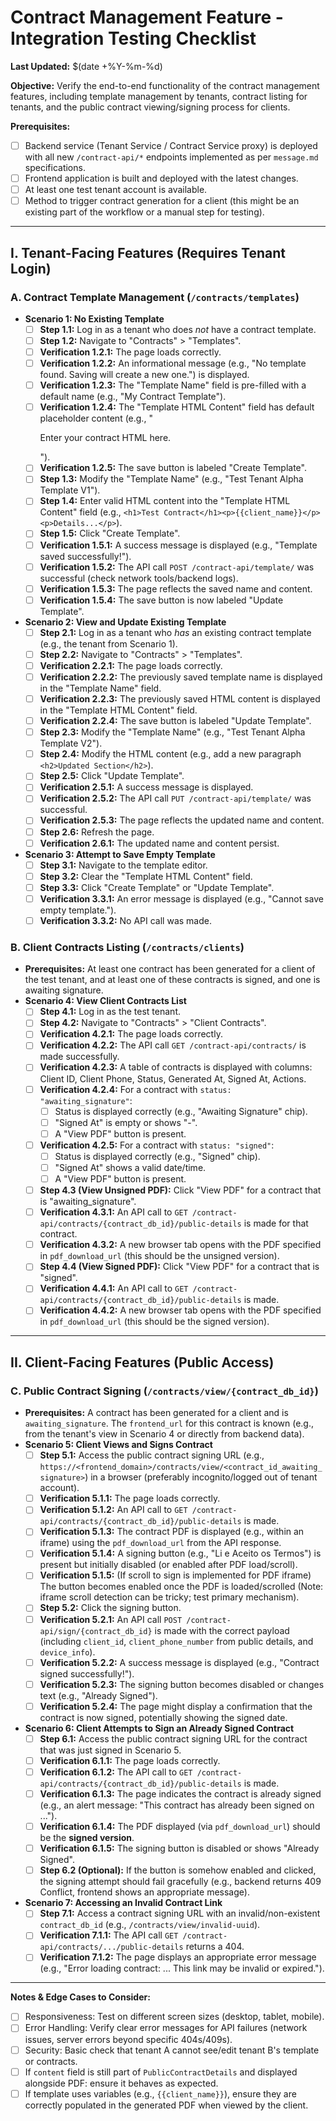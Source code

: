 # Contract Management Feature - Integration Testing Checklist

**Last Updated:** $(date +%Y-%m-%d)

**Objective:** Verify the end-to-end functionality of the contract management features, including template management by tenants, contract listing for tenants, and the public contract viewing/signing process for clients.

**Prerequisites:**

*   [ ] Backend service (Tenant Service / Contract Service proxy) is deployed with all new `/contract-api/*` endpoints implemented as per `message.md` specifications.
*   [ ] Frontend application is built and deployed with the latest changes.
*   [ ] At least one test tenant account is available.
*   [ ] Method to trigger contract generation for a client (this might be an existing part of the workflow or a manual step for testing).

---

## I. Tenant-Facing Features (Requires Tenant Login)

### A. Contract Template Management (`/contracts/templates`)

*   **Scenario 1: No Existing Template**
    *   [ ] **Step 1.1:** Log in as a tenant who does *not* have a contract template.
    *   [ ] **Step 1.2:** Navigate to "Contracts" > "Templates".
    *   [ ] **Verification 1.2.1:** The page loads correctly.
    *   [ ] **Verification 1.2.2:** An informational message (e.g., "No template found. Saving will create a new one.") is displayed.
    *   [ ] **Verification 1.2.3:** The "Template Name" field is pre-filled with a default name (e.g., "My Contract Template").
    *   [ ] **Verification 1.2.4:** The "Template HTML Content" field has default placeholder content (e.g., "<p>Enter your contract HTML here.</p>").
    *   [ ] **Verification 1.2.5:** The save button is labeled "Create Template".
    *   [ ] **Step 1.3:** Modify the "Template Name" (e.g., "Test Tenant Alpha Template V1").
    *   [ ] **Step 1.4:** Enter valid HTML content into the "Template HTML Content" field (e.g., `<h1>Test Contract</h1><p>{{client_name}}</p><p>Details...</p>`).
    *   [ ] **Step 1.5:** Click "Create Template".
    *   [ ] **Verification 1.5.1:** A success message is displayed (e.g., "Template saved successfully!").
    *   [ ] **Verification 1.5.2:** The API call `POST /contract-api/template/` was successful (check network tools/backend logs).
    *   [ ] **Verification 1.5.3:** The page reflects the saved name and content.
    *   [ ] **Verification 1.5.4:** The save button is now labeled "Update Template".

*   **Scenario 2: View and Update Existing Template**
    *   [ ] **Step 2.1:** Log in as a tenant who *has* an existing contract template (e.g., the tenant from Scenario 1).
    *   [ ] **Step 2.2:** Navigate to "Contracts" > "Templates".
    *   [ ] **Verification 2.2.1:** The page loads correctly.
    *   [ ] **Verification 2.2.2:** The previously saved template name is displayed in the "Template Name" field.
    *   [ ] **Verification 2.2.3:** The previously saved HTML content is displayed in the "Template HTML Content" field.
    *   [ ] **Verification 2.2.4:** The save button is labeled "Update Template".
    *   [ ] **Step 2.3:** Modify the "Template Name" (e.g., "Test Tenant Alpha Template V2").
    *   [ ] **Step 2.4:** Modify the HTML content (e.g., add a new paragraph `<h2>Updated Section</h2>`).
    *   [ ] **Step 2.5:** Click "Update Template".
    *   [ ] **Verification 2.5.1:** A success message is displayed.
    *   [ ] **Verification 2.5.2:** The API call `PUT /contract-api/template/` was successful.
    *   [ ] **Verification 2.5.3:** The page reflects the updated name and content.
    *   [ ] **Step 2.6:** Refresh the page.
    *   [ ] **Verification 2.6.1:** The updated name and content persist.

*   **Scenario 3: Attempt to Save Empty Template**
    *   [ ] **Step 3.1:** Navigate to the template editor.
    *   [ ] **Step 3.2:** Clear the "Template HTML Content" field.
    *   [ ] **Step 3.3:** Click "Create Template" or "Update Template".
    *   [ ] **Verification 3.3.1:** An error message is displayed (e.g., "Cannot save empty template.").
    *   [ ] **Verification 3.3.2:** No API call was made.

### B. Client Contracts Listing (`/contracts/clients`)

*   **Prerequisites:** At least one contract has been generated for a client of the test tenant, and at least one of these contracts is signed, and one is awaiting signature.
*   **Scenario 4: View Client Contracts List**
    *   [ ] **Step 4.1:** Log in as the test tenant.
    *   [ ] **Step 4.2:** Navigate to "Contracts" > "Client Contracts".
    *   [ ] **Verification 4.2.1:** The page loads correctly.
    *   [ ] **Verification 4.2.2:** The API call `GET /contract-api/contracts/` is made successfully.
    *   [ ] **Verification 4.2.3:** A table of contracts is displayed with columns: Client ID, Client Phone, Status, Generated At, Signed At, Actions.
    *   [ ] **Verification 4.2.4:** For a contract with `status: "awaiting_signature"`:
        *   [ ] Status is displayed correctly (e.g., "Awaiting Signature" chip).
        *   [ ] "Signed At" is empty or shows "-".
        *   [ ] A "View PDF" button is present.
    *   [ ] **Verification 4.2.5:** For a contract with `status: "signed"`:
        *   [ ] Status is displayed correctly (e.g., "Signed" chip).
        *   [ ] "Signed At" shows a valid date/time.
        *   [ ] A "View PDF" button is present.
    *   [ ] **Step 4.3 (View Unsigned PDF):** Click "View PDF" for a contract that is "awaiting_signature".
    *   [ ] **Verification 4.3.1:** An API call to `GET /contract-api/contracts/{contract_db_id}/public-details` is made for that contract.
    *   [ ] **Verification 4.3.2:** A new browser tab opens with the PDF specified in `pdf_download_url` (this should be the unsigned version).
    *   [ ] **Step 4.4 (View Signed PDF):** Click "View PDF" for a contract that is "signed".
    *   [ ] **Verification 4.4.1:** An API call to `GET /contract-api/contracts/{contract_db_id}/public-details` is made.
    *   [ ] **Verification 4.4.2:** A new browser tab opens with the PDF specified in `pdf_download_url` (this should be the signed version).

---

## II. Client-Facing Features (Public Access)

### C. Public Contract Signing (`/contracts/view/{contract_db_id}`)

*   **Prerequisites:** A contract has been generated for a client and is `awaiting_signature`. The `frontend_url` for this contract is known (e.g., from the tenant's view in Scenario 4 or directly from backend data).
*   **Scenario 5: Client Views and Signs Contract**
    *   [ ] **Step 5.1:** Access the public contract signing URL (e.g., `https://<frontend_domain>/contracts/view/<contract_id_awaiting_signature>`) in a browser (preferably incognito/logged out of tenant account).
    *   [ ] **Verification 5.1.1:** The page loads correctly.
    *   [ ] **Verification 5.1.2:** An API call to `GET /contract-api/contracts/{contract_db_id}/public-details` is made.
    *   [ ] **Verification 5.1.3:** The contract PDF is displayed (e.g., within an iframe) using the `pdf_download_url` from the API response.
    *   [ ] **Verification 5.1.4:** A signing button (e.g., "Li e Aceito os Termos") is present but initially disabled (or enabled after PDF load/scroll).
    *   [ ] **Verification 5.1.5:** (If scroll to sign is implemented for PDF iframe) The button becomes enabled once the PDF is loaded/scrolled (Note: iframe scroll detection can be tricky; test primary mechanism).
    *   [ ] **Step 5.2:** Click the signing button.
    *   [ ] **Verification 5.2.1:** An API call `POST /contract-api/sign/{contract_db_id}` is made with the correct payload (including `client_id`, `client_phone_number` from public details, and `device_info`).
    *   [ ] **Verification 5.2.2:** A success message is displayed (e.g., "Contract signed successfully!").
    *   [ ] **Verification 5.2.3:** The signing button becomes disabled or changes text (e.g., "Already Signed").
    *   [ ] **Verification 5.2.4:** The page might display a confirmation that the contract is now signed, potentially showing the signed date.

*   **Scenario 6: Client Attempts to Sign an Already Signed Contract**
    *   [ ] **Step 6.1:** Access the public contract signing URL for the contract that was just signed in Scenario 5.
    *   [ ] **Verification 6.1.1:** The page loads correctly.
    *   [ ] **Verification 6.1.2:** The API call to `GET /contract-api/contracts/{contract_db_id}/public-details` is made.
    *   [ ] **Verification 6.1.3:** The page indicates the contract is already signed (e.g., an alert message: "This contract has already been signed on ...").
    *   [ ] **Verification 6.1.4:** The PDF displayed (via `pdf_download_url`) should be the **signed version**.
    *   [ ] **Verification 6.1.5:** The signing button is disabled or shows "Already Signed".
    *   [ ] **Step 6.2 (Optional):** If the button is somehow enabled and clicked, the signing attempt should fail gracefully (e.g., backend returns 409 Conflict, frontend shows an appropriate message).

*   **Scenario 7: Accessing an Invalid Contract Link**
    *   [ ] **Step 7.1:** Access a contract signing URL with an invalid/non-existent `contract_db_id` (e.g., `/contracts/view/invalid-uuid`).
    *   [ ] **Verification 7.1.1:** The API call `GET /contract-api/contracts/.../public-details` returns a 404.
    *   [ ] **Verification 7.1.2:** The page displays an appropriate error message (e.g., "Error loading contract: ... This link may be invalid or expired.").

---

**Notes & Edge Cases to Consider:**

*   [ ] Responsiveness: Test on different screen sizes (desktop, tablet, mobile).
*   [ ] Error Handling: Verify clear error messages for API failures (network issues, server errors beyond specific 404s/409s).
*   [ ] Security: Basic check that tenant A cannot see/edit tenant B's template or contracts.
*   [ ] If `content` field is still part of `PublicContractDetails` and displayed alongside PDF: ensure it behaves as expected.
*   [ ] If template uses variables (e.g., `{{client_name}}`), ensure they are correctly populated in the generated PDF when viewed by the client. 